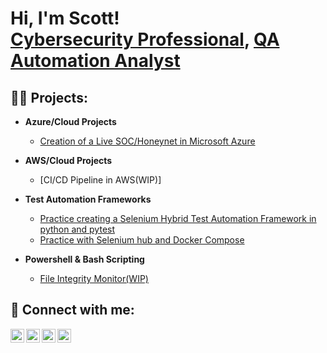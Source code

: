 <h1>Hi, I'm Scott! <br/><a href="https://github.com/ssatterfi">Cybersecurity Professional</a>, <a href="https://www.linkedin.com/in/scott-satterfield-pcm/">QA Automation Analyst</a>  

<h2>👨‍💻 Projects:</h2>

- <b>Azure/Cloud Projects</b>
  - [Creation of a Live SOC/Honeynet in Microsoft Azure](https://github.com/ssatterfi/Cloud-Azure-SOC)
  
- <b>AWS/Cloud Projects</b>
  
  - [CI/CD Pipeline in AWS(WIP)]

  
- <b>Test Automation Frameworks</b>
  - [Practice creating a Selenium Hybrid Test Automation Framework in python and pytest](https://github.com/ssatterfi/SeleniumHybridFrameworkPython)
  - [Practice with Selenium hub and Docker Compose](https://github.com/ssatterfi/-SeleniumDocker)
  
- <b>Powershell & Bash Scripting</b>
  - [File Integrity Monitor(WIP)](https://github.com/ssatterfi/File-Integrity-Monitor)
  
  

<h2> &#128241; Connect with me:</h2>
    
[<img align="left" alt="ScottSatterfield | YouTube" width="22px" src="https://cdn.jsdelivr.net/npm/simple-icons@v3/icons/youtube.svg" />][youtube]
[<img align="left" alt="ScottSatterfield | Twitter" width="22px" src="https://cdn.jsdelivr.net/npm/simple-icons@v3/icons/twitter.svg" />][twitter]
[<img align="left" alt="ScottSatterfield | LinkedIn" width="22px" src="https://cdn.jsdelivr.net/npm/simple-icons@v3/icons/linkedin.svg" />][linkedin]
[<img align="left" alt="ScottSatterfield | Instagram" width="22px" src="https://cdn.jsdelivr.net/npm/simple-icons@v3/icons/instagram.svg" />][instagram]

  
[twitter]: https://twitter.com/scottesatterfield
[youtube]: https://www.youtube.com/c/scottesatterfield
[instagram]: https://www.instagram.com/scottesatterfield/
[linkedin]: https://linkedin.com/in/scottesatterfield
